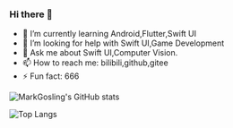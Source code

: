 ### Hi there 👋

- 🌱 I’m currently learning Android,Flutter,Swift UI
- 🤔 I’m looking for help with Swift UI,Game Development
- 💬 Ask me about Swift UI,Computer Vision.
- 📫 How to reach me: bilibili,github,gitee
- ⚡ Fun fact: 666

![MarkGosling's GitHub stats](https://github-readme-stats.vercel.app/api?username=zhuhaoxlj&show_icons=true&count_private=true)

![Top Langs](https://github-readme-stats.vercel.app/api/top-langs/?username=zhuhaoxlj&langs_count=30&layout=compact&hide=html)
<!--START_SECTION:waka-->
<!--END_SECTION:waka-->
